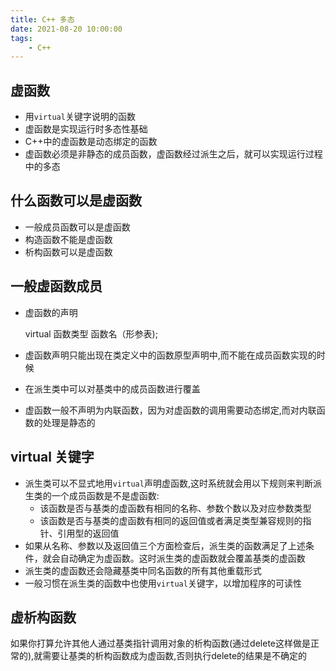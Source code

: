 ```yaml
---
title: C++ 多态
date: 2021-08-20 10:00:00
tags:
    - C++
---
```


## 虚函数
- 用`virtual`关键字说明的函数
- 虚函数是实现运行时多态性基础
- C++中的虚函数是动态绑定的函数
- 虚函数必须是非静态的成员函数，虚函数经过派生之后，就可以实现运行过程中的多态

## 什么函数可以是虚函数
- 一般成员函数可以是虚函数
- 构造函数不能是虚函数 
- 析构函数可以是虚函数 

## 一般虚函数成员
- 虚函数的声明

    virtual 函数类型 函数名（形参表);
    
- 虚函数声明只能出现在类定义中的函数原型声明中,而不能在成员函数实现的时候

- 在派生类中可以对基类中的成员函数进行覆盖 

- 虚函数一般不声明为内联函数，因为对虚函数的调用需要动态绑定,而对内联函数的处理是静态的

## virtual 关键字
- 派生类可以不显式地用`virtual`声明虚函数,这时系统就会用以下规则来判断派生类的一个成员函数是不是虚函数:
    - 该函数是否与基类的虚函数有相同的名称、参数个数以及对应参数类型
    - 该函数是否与基类的虚函数有相同的返回值或者满足类型兼容规则的指针、引用型的返回值
- 如果从名称、参数以及返回值三个方面检查后，派生类的函数满足了上述条件，就会自动确定为虚函数。这时派生类的虚函数就会覆盖基类的虚函数
- 派生类的虚函数还会隐藏基类中同名函数的所有其他重载形式
- 一般习惯在派生类的函数中也使用`virtual`关键字，以增加程序的可读性

## 虚析构函数
如果你打算允许其他人通过基类指针调用对象的析构函数(通过delete这样做是正常的),就需要让基类的析构函数成为虚函数,否则执行delete的结果是不确定的